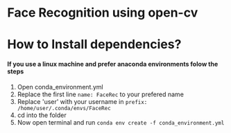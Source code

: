 # Face Recognition using open-cv

# How to Install dependencies?
#### If you use a linux machine and prefer anaconda environments folow the steps
1. Open conda_environment.yml
2. Replace the first line `name: FaceRec` to your prefered name
3. Replace 'user' with your username in `prefix: /home/user/.conda/envs/FaceRec`
4. cd into the folder
5. Now open terminal and run
`conda env create -f conda_environment.yml`